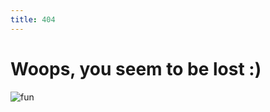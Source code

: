 ```yaml
---
title: 404 
---
```


# Woops, you seem to be lost :)

![fun](https://i.giphy.com/Ju7l5y9osyymQ.webp)
